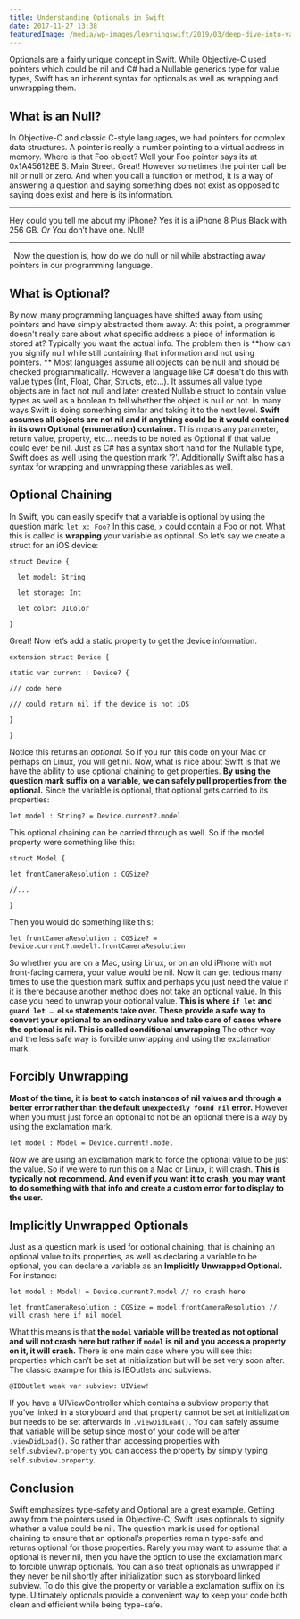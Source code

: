 ```yaml
---
title: Understanding Optionals in Swift
date: 2017-11-27 13:38
featuredImage: /media/wp-images/learningswift/2019/03/deep-dive-into-vapor.jpg
---
```

Optionals are a fairly unique concept in Swift. While Objective-C used
pointers which could be nil and C\# had a Nullable generics type for
value types, Swift has an inherent syntax for optionals as well as
wrapping and unwrapping them.

## What is an Null?

In Objective-C and classic C-style languages, we had pointers for
complex data structures. A pointer is really a number pointing to a
virtual address in memory. Where is that Foo object? Well your Foo
pointer says its at 0x1A45612BE S. Main Street. Great! However sometimes
the pointer call be nil or null or zero. And when you call a function or
method, it is a way of answering a question and saying something does
not exist as opposed to saying does exist and here is its information.

------------------------------------------------------------------------

Hey could you tell me about my iPhone? Yes it is a iPhone 8 Plus Black
with 256 GB. *Or* You don’t have one. Null!

------------------------------------------------------------------------

  Now the question is, how do we do null or nil while abstracting away
pointers in our programming language.

## What is Optional?

By now, many programming languages have shifted away from using pointers
and have simply abstracted them away. At this point, a programmer
doesn't really care about what specific address a piece of information
is stored at? Typically you want the actual info. The problem then is
**how can you signify null while still containing that information and
not using pointers. ** Most languages assume all objects can be null and
should be checked programmatically. However a language like C\# doesn’t
do this with value types (Int, Float, Char, Structs, etc…). It assumes
all value type objects are in fact not null and later created Nullable
struct to contain value types as well as a boolean to tell whether the
object is null or not. In many ways Swift is doing something similar and
taking it to the next level. **Swift assumes all objects are not nil and
if anything could be it would contained in its own Optional
(enumeration) container.** This means any parameter, return value,
property, etc… needs to be noted as Optional if that value could ever be
nil. Just as C\# has a syntax short hand for the Nullable type, Swift
does as well using the question mark '?'. Additionally Swift also has a
syntax for wrapping and unwrapping these variables as well.

## Optional Chaining

In Swift, you can easily specify that a variable is optional by using
the question mark: `let x: Foo?` In this case, `x` could contain a Foo
or not. What this is called is **wrapping** your variable as optional.
So let’s say we create a struct for an iOS device:


    struct Device {

      let model: String

      let storage: Int

      let color: UIColor

    }

Great! Now let’s add a static property to get the device information.

    extension struct Device {

    static var current : Device? {

    /// code here

    /// could return nil if the device is not iOS

    }

    }

Notice this returns an *optional*. So if you run this code on your Mac
or perhaps on Linux, you will get nil. Now, what is nice about Swift is
that we have the ability to use optional chaining to get properties.
**By using the question mark suffix on a variable, we can safely pull
properties from the optional.** Since the variable is optional, that
optional gets carried to its properties:

    let model : String? = Device.current?.model

This optional chaining can be carried through as well. So if the model
property were something like this:

    struct Model {

    let frontCameraResolution : CGSize?

    //...

    }

Then you would do something like this:

    let frontCameraResolution : CGSize? = Device.current?.model?.frontCameraResolution

So whether you are on a Mac, using Linux, or on an old iPhone with not
front-facing camera, your value would be nil. Now it can get tedious
many times to use the question mark suffix and perhaps you just need the
value if it is there because another method does not take an optional
value. In this case you need to unwrap your optional value. **This is
where `if let` and `guard let … else` statements take over. These
provide a safe way to convert your optional to an ordinary value and
take care of cases where the optional is nil. This is called conditional
unwrapping** The other way and the less safe way is forcible unwrapping
and using the exclamation mark.

## Forcibly Unwrapping

**Most of the time, it is best to catch instances of nil values and
through a better error rather than the default `unexpectedly found nil`
error.** However when you must just force an optional to not be an
optional there is a way by using the exclamation mark.

    let model : Model = Device.current!.model

Now we are using an exclamation mark to force the optional value to be
just the value. So if we were to run this on a Mac or Linux, it will
crash. **This is typically not recommend. And even if you want it to
crash, you may want to do something with that info and create a custom
error for to display to the user.**

## Implicitly Unwrapped Optionals

Just as a question mark is used for optional chaining, that is chaining
an optional value to its properties, as well as declaring a variable to
be optional, you can declare a variable as an **Implicitly Unwrapped
Optional.** For instance:

    let model : Model! = Device.current?.model // no crash here

    let frontCameraResolution : CGSize = model.frontCameraResolution // will crash here if nil model

What this means is that **the `model` variable will be treated as not
optional and will not crash here but rather if `model` is nil and you
access a property on it, it will crash.** There is one main case where
you will see this: properties which can’t be set at initialization but
will be set very soon after. The classic example for this is IBOutlets
and subviews.

    @IBOutlet weak var subview: UIView!

If you have a UIViewController which contains a subview property that
you’ve linked in a storyboard and that property cannot be set at
initialization but needs to be set afterwards in `.viewDidLoad()`. You
can safely assume that variable will be setup since most of your code
will be after `.viewDidLoad()`. So rather than accessing properties with
`self.subview?.property` you can access the property by simply typing
`self.subview.property`.

## Conclusion

Swift emphasizes type-safety and Optional are a great example. Getting
away from the pointers used in Objective-C, Swift uses optionals to
signify whether a value could be nil. The question mark is used for
optional chaining to ensure that an optional’s properties remain
type-safe and returns optional for those properties. Rarely you may want
to assume that a optional is never nil, then you have the option to use
the exclamation mark to forcible unwrap optionals. You can also treat
optionals as unwrapped if they never be nil shortly after initialization
such as storyboard linked subview. To do this give the property or
variable a exclamation suffix on its type. Ultimately optionals provide
a convenient way to keep your code both clean and efficient while being
type-safe.

